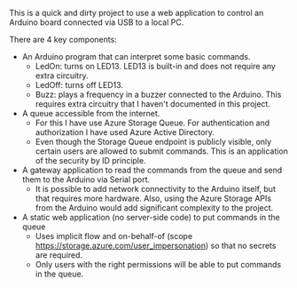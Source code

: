 This is a quick and dirty project to use a web application to control an Arduino board connected via USB to a local PC.

There are 4 key components:
* An Arduino program that can interpret some basic commands.
  * LedOn: turns on LED13. LED13 is built-in and does not require any extra circuitry.
  * LedOff: turns off LED13.
  * Buzz: plays a frequency in a buzzer connected to the Arduino. This requires extra circuitry that I haven't documented in this project.
* A queue accessible from the internet.
  * For this I have use Azure Storage Queue. For authentication and authorization I have used Azure Active Directory.
  * Even though the Storage Queue endpoint is publicly visible, only certain users are allowed to submit commands. This is an application of the security by ID principle.
* A gateway application to read the commands from the queue and send them to the Arduino via Serial port.
  * It is possible to add network connectivity to the Arduino itself, but that requires more hardware. Also, using the Azure Storage APIs from the Arduino would add significant complexity to the project.
* A static web application (no server-side code) to put commands in the queue
  * Uses implicit flow and on-behalf-of (scope https://storage.azure.com/user_impersonation) so that no secrets are required.
  * Only users with the right permissions will be able to put commands in the queue.
